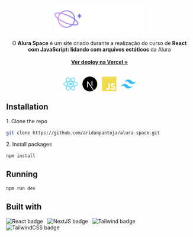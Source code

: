 <p align="center">
  <img src="https://github.com/aridanpantoja/alura-space/blob/main/public/images/logo.png" alt="Alura Space Logo" width="250">
</p>

<p align="center">
  O <strong>Alura Space</strong> é um site criado durante a realização do curso de <strong>React com JavaScript: lidando com arquivos estáticos</strong>  da Alura
  <br>
  <br>
  <a href="https://alura-space-chi-ashy.vercel.app"><strong>Ver deploy na Vercel »</strong></a>
  <br>
  <br>
</p>
<div align="center" style="display: inline_block">
  <img align="center" alt="tech-react" width="40" src="https://raw.githubusercontent.com/devicons/devicon/master/icons/react/react-original.svg">
  &nbsp;
  <img align="center" alt="tech-nextjs" width="40" src="https://raw.githubusercontent.com/devicons/devicon/master/icons/nextjs/nextjs-original.svg">
  &nbsp;
  <img align="center" alt="tech-javascript" width="40" src="https://raw.githubusercontent.com/devicons/devicon/master/icons/javascript/javascript-plain.svg">
  &nbsp;
  <img align="center" alt="tech-tailwind" width="40" src="https://raw.githubusercontent.com/devicons/devicon/master/icons/tailwindcss/tailwindcss-plain.svg">
</div>
  
<h2>Installation</h2>
<p>1. Clone the repo</p>

```bash
git clone https://github.com/aridanpantoja/alura-space.git
```
<p>2. Install packages</p>

```bash
npm install
```
<h2>Running</h2>

```bash
npm run dev
```

<h2>Built with</h2>

<div style="display: inline_block">
  <img src="https://img.shields.io/badge/React-20232A?style=for-the-badge&logo=react&logoColor=61DAFB" alt="React badge"/>
  &nbsp;
  <img src="https://img.shields.io/badge/next.js-000000?style=for-the-badge&logo=nextdotjs&logoColor=white" alt="NextJS badge"/>
  &nbsp;
  <img src="https://img.shields.io/badge/Tailwind_CSS-3490DC?style=for-the-badge&logo=tailwind-css&logoColor=white" alt="Tailwind badge"/>
   &nbsp;
  <img src="https://img.shields.io/badge/JavaScript-323330?style=for-the-badge&logo=javascript&logoColor=F7DF1E" alt="TailwindCSS badge"/>
</div>



